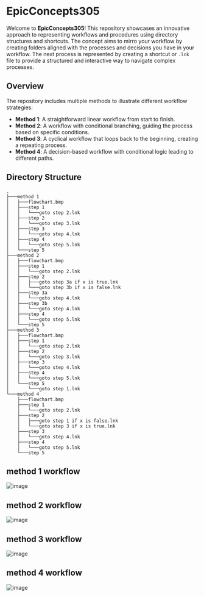 # EpicConcepts305

Welcome to **EpicConcepts305**! This repository showcases an innovative approach to representing workflows and procedures using directory structures and shortcuts. The concept aims to mirro your workflow by creating folders aligned with the processes and decisions you have in your workflow. The next process is represented by creating a shortcut or `.lnk` file to provide a structured and interactive way to navigate complex processes.

## Overview

The repository includes multiple methods to illustrate different workflow strategies:

- **Method 1**: A straightforward linear workflow from start to finish.
- **Method 2**: A workflow with conditional branching, guiding the process based on specific conditions.
- **Method 3**: A cyclical workflow that loops back to the beginning, creating a repeating process.
- **Method 4**: A decision-based workflow with conditional logic leading to different paths.

## Directory Structure

```plaintext
.
├───method 1
│   ├───flowchart.bmp
│   ├───step 1
│   │   └───goto step 2.lnk
│   ├───step 2
│   │   └───goto step 3.lnk
│   ├───step 3
│   │   └───goto step 4.lnk
│   ├───step 4
│   │   └───goto step 5.lnk
│   └───step 5
├───method 2
│   ├───flowchart.bmp
│   ├───step 1
│   │   └───goto step 2.lnk
│   ├───step 2
│   │   ├───goto step 3a if x is true.lnk
│   │   └───goto step 3b if x is false.lnk
│   ├───step 3a
│   │   └───goto step 4.lnk
│   ├───step 3b
│   │   └───goto step 4.lnk
│   ├───step 4
│   │   └───goto step 5.lnk
│   └───step 5
├───method 3
│   ├───flowchart.bmp
│   ├───step 1
│   │   └───goto step 2.lnk
│   ├───step 2
│   │   └───goto step 3.lnk
│   ├───step 3
│   │   └───goto step 4.lnk
│   ├───step 4
│   │   └───goto step 5.lnk
│   └───step 5
│       └───goto step 1.lnk
└───method 4
    ├───flowchart.bmp
    ├───step 1
    │   └───goto step 2.lnk
    ├───step 2
    │   ├───goto step 1 if x is false.lnk
    │   └───goto step 3 if x is true.lnk
    ├───step 3
    │   └───goto step 4.lnk
    ├───step 4
    │   └───goto step 5.lnk
    └───step 5
```

## method 1 workflow

![image](https://github.com/FarisAlmutairi305/EpicConcepts305/raw/main/directory%20structure%20as%20flowchart/method%201/flowchart.bmp)

## method 2 workflow

![image](https://github.com/FarisAlmutairi305/EpicConcepts305/raw/main/directory%20structure%20as%20flowchart/method%202/flowchart.bmp)

## method 3 workflow

![image](https://github.com/FarisAlmutairi305/EpicConcepts305/raw/main/directory%20structure%20as%20flowchart/method%203/flowchart.bmp)

## method 4 workflow

![image](https://github.com/FarisAlmutairi305/EpicConcepts305/raw/main/directory%20structure%20as%20flowchart/method%204/flowchart.bmp)
